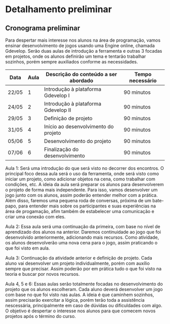 # Detalhamento preliminar

## Cronograma preliminar

Para despertar mais interesse nos alunos na área de programação, vamos ensinar desenvolvimento de jogos usando uma Engine online, chamada Gdevelop. Serão duas aulas de introdução a ferramenta e outras 3 focadas em projetos, onde os alunos definirão um tema e tentarão trabalhar sozinhos, porém sempre auxiliados conforme as necessidades.

|Data   |Aula   | Descrição do conteúdo a ser abordado  | Tempo necessário |
|-------|-------|---------------------------------------|------------------|
| 22/05 |1| Introdução à plataforma Gdevelop I | 90 minutos | 
| 24/05 |2| Introdução à plataforma Gdevelop II | 90 minutos |
| 29/05 |3| Definição de projeto | 90 minutos |
| 31/05 |4| Início ao desenvolvimento do projeto | 90 minutos | 
| 05/06 |5| Desenvolvimento do projeto | 90 minutos |
| 07/06 |6| Finalização do desenvolvimento | 90 minutos |


Aula 1: Será uma introdução do que será visto no decorrer dos encontros. O principal foco dessa aula será o uso da ferramenta, onde será visto como iniciar um projeto,
como adicionar objetos na cena, como trabalhar com condições, etc. A ideia da aula será preparar os alunos para desenvolverem o projeto de forma mais independente. 
Para isso, vamos desenvolver um jogo junto com os alunos, assim poderão entender melhor com a prática. Além disso, faremos uma pequena roda de conversas, próxima de um bate-papo, para entender mais sobre os participantes e suas experiências na área de progamação, afim também de estabelecer uma comunicação e criar uma conexão com eles. 

Aula 2: Essa aula será uma continuação da primeira, com base no nível de aprendizado dos alunos na anterior. Daremos continuidade ao jogo que foi desenvolvido anteriormente, adicionando mais recursos. Como atividade, os alunos desenvolverão uma nova cena para o jogo, assim praticando o que foi visto em aula.

Aula 3: Continuação da atividade anterior e definição de projeto. Cada aluno vai desenvolver um projeto individualmente, porém com auxílio sempre que precisar. Assim poderão por em prática tudo o que foi visto na teoria e buscar por novos recursos.

Aula 4, 5 e 6: Essas aulas serão totalmente focadas no desenvolvimento do projeto que os alunos escolheram. 
Cada aluno deverá desenvolver um jogo com base no que foi visto nas aulas. 
A ideia é que caminhem sozinhos, assim precisarão exercitar a lógica, porém terão toda a assistência nescessária, principalmente em caso de dúvidas ou dificuldades com algo. O objetivo é despertar o interesse nos alunos para que comecem novos projetos após o término do curso.









